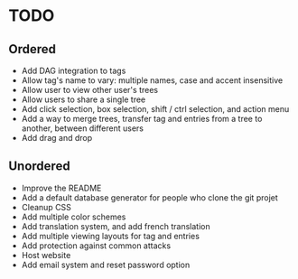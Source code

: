 # TODO

## Ordered

- Add DAG integration to tags
- Allow tag's name to vary: multiple names, case and accent insensitive
- Allow user to view other user's trees
- Allow users to share a single tree
- Add click selection, box selection, shift / ctrl selection, and action menu
- Add a way to merge trees, transfer tag and entries from a tree to another, between different users
- Add drag and drop

## Unordered

- Improve the README
- Add a default database generator for people who clone the git projet
- Cleanup CSS
- Add multiple color schemes
- Add translation system, and add french translation
- Add multiple viewing layouts for tag and entries
- Add protection against common attacks
- Host website
- Add email system and reset password option
